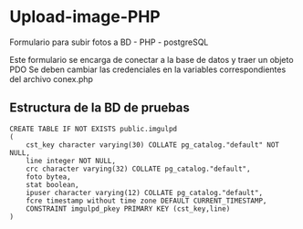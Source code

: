 # Upload-image-PHP
Formulario para subir fotos a BD - PHP - postgreSQL

Este formulario se encarga de conectar a la base de datos
y traer un objeto PDO
Se deben cambiar las credenciales en la variables correspondientes del archivo conex.php

## Estructura de la BD de pruebas

```
CREATE TABLE IF NOT EXISTS public.imgulpd
(
    cst_key character varying(30) COLLATE pg_catalog."default" NOT NULL,
    line integer NOT NULL,
    crc character varying(32) COLLATE pg_catalog."default",
    foto bytea,
    stat boolean,
    ipuser character varying(12) COLLATE pg_catalog."default",
    fcre timestamp without time zone DEFAULT CURRENT_TIMESTAMP,
    CONSTRAINT imgulpd_pkey PRIMARY KEY (cst_key,line)
)
```
